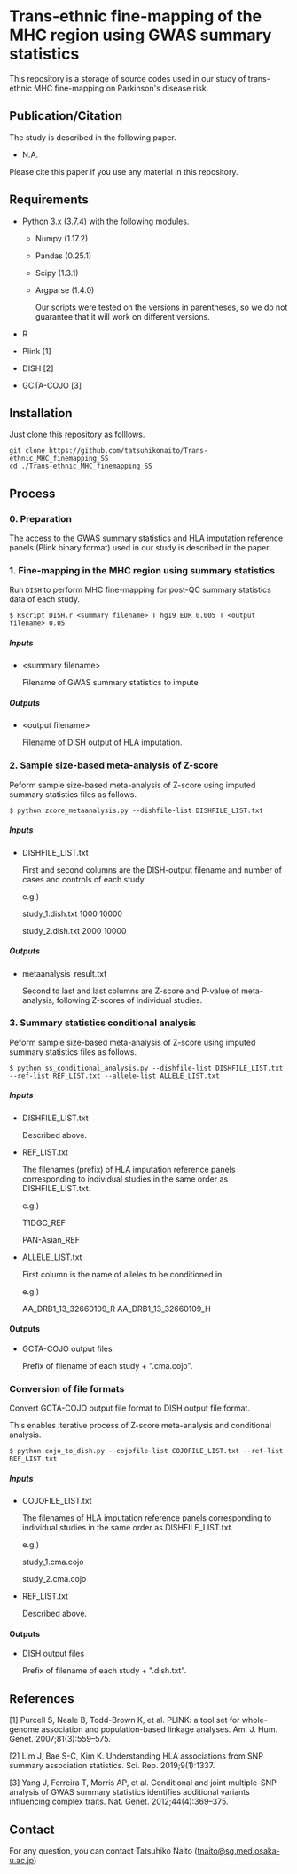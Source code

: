 # Trans-ethnic fine-mapping of the MHC region using GWAS summary statistics
This repository is a storage of source codes used in our study of trans-ethnic MHC fine-mapping on Parkinson's disease risk.

## Publication/Citation

The study is described in the following paper. 

- N.A.

Please cite this paper if you use any material in this repository.

## Requirements

- Python 3.x (3.7.4) with the following modules.
  - Numpy (1.17.2)
  
  - Pandas (0.25.1)
  
  - Scipy (1.3.1)
  
  - Argparse (1.4.0)
  
    Our scripts were tested on the versions in parentheses, so we do not guarantee that it will work on different versions.
  
- R

- Plink [1]

- DISH [2]

- GCTA-COJO [3]

## Installation

Just clone this repository as folllows.

```
git clone https://github.com/tatsuhikonaito/Trans-ethnic_MHC_finemapping_SS
cd ./Trans-ethnic_MHC_finemapping_SS
```

## Process

### 0. Preparation

The access to the GWAS summary statistics and HLA imputation reference panels (Plink binary format) used in our study is described in the paper.

### 1. Fine-mapping in the MHC region using summary statistics

Run `DISH` to perform MHC fine-mapping for post-QC summary statistics data of each study.

```
$ Rscript DISH.r <summary filename> T hg19 EUR 0.005 T <output filename> 0.05 
```

##### Inputs

- \<summary filename>

  Filename of GWAS summary statistics to impute

##### Outputs

- \<output filename>

  Filename of DISH output of HLA imputation.

### 2. Sample size-based meta-analysis of Z-score

Peform sample size-based meta-analysis of Z-score using imputed summary statistics files as follows. 

```
$ python zcore_metaanalysis.py --dishfile-list DISHFILE_LIST.txt
```

##### Inputs

- DISHFILE_LIST.txt

  First and second columns are the DISH-output filename and number of cases and controls of each study. 

  e.g.)

  study_1.dish.txt	1000	10000

  study_2.dish.txt	2000	10000

##### Outputs

- metaanalysis_result.txt

  Second to last and last columns are Z-score and P-value of meta-analysis, following Z-scores of individual studies.

### 3. Summary statistics conditional analysis

Peform sample size-based meta-analysis of Z-score using imputed summary statistics files as follows. 

```
$ python ss_conditional_analysis.py --dishfile-list DISHFILE_LIST.txt --ref-list REF_LIST.txt --allele-list ALLELE_LIST.txt
```

##### Inputs

- DISHFILE_LIST.txt

  Described above.

- REF_LIST.txt

  The filenames (prefix) of HLA imputation reference panels corresponding to individual studies in the same order as DISHFILE_LIST.txt.

  e.g.)

  T1DGC_REF

  PAN-Asian_REF

- ALLELE_LIST.txt

  First column is the name of alleles to be conditioned in.

  e.g.)

  AA_DRB1_13_32660109_R
  AA_DRB1_13_32660109_H

#### Outputs

- GCTA-COJO output files

  Prefix of filename of each study + ".cma.cojo".

### Conversion of file formats

Convert GCTA-COJO output file format to DISH output file format.

This enables iterative process of Z-score meta-analysis and conditional analysis.

```
$ python cojo_to_dish.py --cojofile-list COJOFILE_LIST.txt --ref-list REF_LIST.txt
```

##### Inputs

- COJOFILE_LIST.txt

  The filenames of HLA imputation reference panels corresponding to individual studies in the same order as DISHFILE_LIST.txt.

  e.g.)

  study_1.cma.cojo

  study_2.cma.cojo

- REF_LIST.txt

  Described above.

#### Outputs

- DISH output files

  Prefix of filename of each study + ".dish.txt".

## References

[1] Purcell S, Neale B, Todd-Brown K, et al. PLINK: a tool set for whole-genome association and population-based linkage analyses. Am. J. Hum. Genet. 2007;81(3):559–575.

[2] Lim J, Bae S-C, Kim K. Understanding HLA associations from SNP summary association statistics. Sci. Rep. 2019;9(1):1337.

[3] Yang J, Ferreira T, Morris AP, et al. Conditional and joint multiple-SNP analysis of GWAS summary statistics identifies additional variants influencing complex traits. Nat. Genet. 2012;44(4):369–375.

## Contact

For any question, you can contact Tatsuhiko Naito ([tnaito@sg.med.osaka-u.ac.jp](mailto:tnaito@sg.med.osaka-u.ac.jp))
